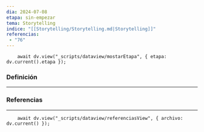 ```yaml
---
dia: 2024-07-08
etapa: sin-empezar
tema: Storytelling
indice: "[[Storytelling/Storytelling.md|Storytelling]]"
referencias: 
 - "76"
---
```

```dataviewjs
	await dv.view("_scripts/dataview/mostarEtapa", { etapa: dv.current().etapa });
```
### Definición
---




### Referencias
---
```dataviewjs
	await dv.view("_scripts/dataview/referenciasView", { archivo: dv.current() });
```